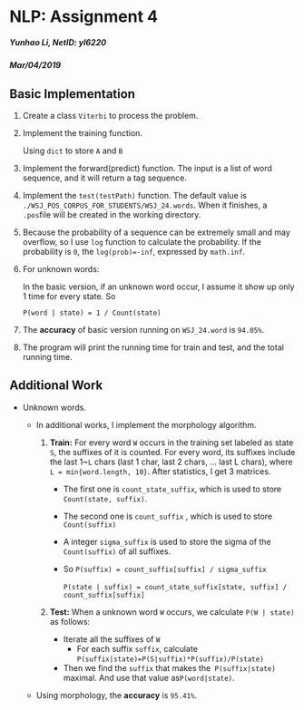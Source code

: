 # NLP: Assignment 4

##### Yunhao Li, NetID: yl6220
##### Mar/04/2019

## Basic Implementation
1. Create a class `Viterbi` to process the problem.

2. Implement the training function.

    Using `dict` to store `A` and `B`

3. Implement the forward(predict) function. The input is a list of word sequence, and it will return a tag sequence.

4. Implement the `test(testPath)` function. The default value is `./WSJ_POS_CORPUS_FOR_STUDENTS/WSJ_24.words`. When it finishes, a `.pos`file will be created in the working directory.

5. Because the probability of a sequence can be extremely small and may overflow, so I use `log` function to calculate the probability. If the probability is `0`, the `log(prob)=-inf`, expressed by `math.inf`.

6. For unknown words:

    In the basic version, if an unknown word occur, I assume it show up only 1 time for every state. 
    So

     ```P(word | state) = 1 / Count(state)```

7. The **accuracy** of basic version running on `WSJ_24.word` is `94.05%`.

8. The program will print the running time for train and test, and the total running time.
## Additional Work

+ Unknown words. 

  + In additional works, I implement the morphology algorithm. 
    1. **Train:** For every word `W` occurs in the training set labeled as state `S`, the suffixes of it is counted. For every word, its suffixes include the last 1~`L` chars (last 1 char, last 2 chars,  ... last L chars), where `L = min{word.length, 10}`. After statistics, I get 3 matrices. 

       + The first one is `count_state_suffix`, which is used to store `Count(state, suffix)`. 

       + The second one is `count_suffix` , which is used to store `Count(suffix)`

       + A integer `sigma_suffix` is used to store the sigma of the `Count(suffix)` of all suffixes.

       + So `P(suffix) = count_suffix[suffix] / sigma_suffix`

         ​    `P(state | suffix) = count_state_suffix[state, suffix] / count_suffix[suffix]`

    2. **Test:** When a unknown word `W` occurs, we calculate `P(W | state)` as follows:

       + Iterate all the suffixes of `W`
         + For each suffix `suffix`, calculate `P(suffix|state)=P(S|suffix)*P(suffix)/P(state)`
       + Then we find the `suffix` that makes the` P(suffix|state)` maximal. And use that value as`P(word|state)`.

  + Using morphology, the **accuracy** is `95.41%`.